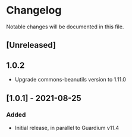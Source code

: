 # Changelog
Notable changes will be documented in this file.

## [Unreleased]
## 1.0.2
- Upgrade commons-beanutils version to 1.11.0

## [1.0.1] - 2021-08-25

### Added
- Initial release, in parallel to Guardium v11.4


